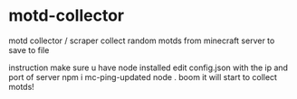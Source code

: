 # motd-collector
motd collector / scraper
collect random motds from minecraft server to save to file


instruction
make sure u have node installed
edit config.json with the ip and port of server
npm i mc-ping-updated
node .
boom it will start to collect motds!
